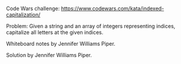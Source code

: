 Code Wars challenge: 
https://www.codewars.com/kata/indexed-capitalization/

Problem: 
Given a string and an array of integers representing indices, capitalize all letters at the given indices.

Whiteboard notes by Jennifer Williams Piper.

Solution by Jennifer Williams Piper.